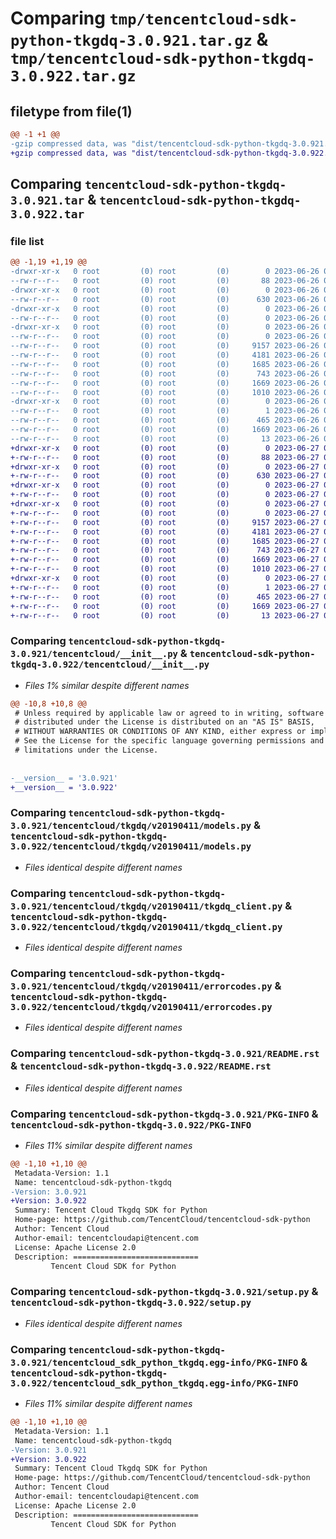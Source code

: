 # Comparing `tmp/tencentcloud-sdk-python-tkgdq-3.0.921.tar.gz` & `tmp/tencentcloud-sdk-python-tkgdq-3.0.922.tar.gz`

## filetype from file(1)

```diff
@@ -1 +1 @@
-gzip compressed data, was "dist/tencentcloud-sdk-python-tkgdq-3.0.921.tar", last modified: Mon Jun 26 00:35:35 2023, max compression
+gzip compressed data, was "dist/tencentcloud-sdk-python-tkgdq-3.0.922.tar", last modified: Tue Jun 27 00:35:54 2023, max compression
```

## Comparing `tencentcloud-sdk-python-tkgdq-3.0.921.tar` & `tencentcloud-sdk-python-tkgdq-3.0.922.tar`

### file list

```diff
@@ -1,19 +1,19 @@
-drwxr-xr-x   0 root         (0) root         (0)        0 2023-06-26 00:35:35.000000 tencentcloud-sdk-python-tkgdq-3.0.921/
--rw-r--r--   0 root         (0) root         (0)       88 2023-06-26 00:35:35.000000 tencentcloud-sdk-python-tkgdq-3.0.921/setup.cfg
-drwxr-xr-x   0 root         (0) root         (0)        0 2023-06-26 00:35:35.000000 tencentcloud-sdk-python-tkgdq-3.0.921/tencentcloud/
--rw-r--r--   0 root         (0) root         (0)      630 2023-06-26 00:35:35.000000 tencentcloud-sdk-python-tkgdq-3.0.921/tencentcloud/__init__.py
-drwxr-xr-x   0 root         (0) root         (0)        0 2023-06-26 00:35:35.000000 tencentcloud-sdk-python-tkgdq-3.0.921/tencentcloud/tkgdq/
--rw-r--r--   0 root         (0) root         (0)        0 2023-06-26 00:35:35.000000 tencentcloud-sdk-python-tkgdq-3.0.921/tencentcloud/tkgdq/__init__.py
-drwxr-xr-x   0 root         (0) root         (0)        0 2023-06-26 00:35:35.000000 tencentcloud-sdk-python-tkgdq-3.0.921/tencentcloud/tkgdq/v20190411/
--rw-r--r--   0 root         (0) root         (0)        0 2023-06-26 00:35:35.000000 tencentcloud-sdk-python-tkgdq-3.0.921/tencentcloud/tkgdq/v20190411/__init__.py
--rw-r--r--   0 root         (0) root         (0)     9157 2023-06-26 00:35:35.000000 tencentcloud-sdk-python-tkgdq-3.0.921/tencentcloud/tkgdq/v20190411/models.py
--rw-r--r--   0 root         (0) root         (0)     4181 2023-06-26 00:35:35.000000 tencentcloud-sdk-python-tkgdq-3.0.921/tencentcloud/tkgdq/v20190411/tkgdq_client.py
--rw-r--r--   0 root         (0) root         (0)     1685 2023-06-26 00:35:35.000000 tencentcloud-sdk-python-tkgdq-3.0.921/tencentcloud/tkgdq/v20190411/errorcodes.py
--rw-r--r--   0 root         (0) root         (0)      743 2023-06-26 00:35:35.000000 tencentcloud-sdk-python-tkgdq-3.0.921/README.rst
--rw-r--r--   0 root         (0) root         (0)     1669 2023-06-26 00:35:35.000000 tencentcloud-sdk-python-tkgdq-3.0.921/PKG-INFO
--rw-r--r--   0 root         (0) root         (0)     1010 2023-06-26 00:35:35.000000 tencentcloud-sdk-python-tkgdq-3.0.921/setup.py
-drwxr-xr-x   0 root         (0) root         (0)        0 2023-06-26 00:35:35.000000 tencentcloud-sdk-python-tkgdq-3.0.921/tencentcloud_sdk_python_tkgdq.egg-info/
--rw-r--r--   0 root         (0) root         (0)        1 2023-06-26 00:35:35.000000 tencentcloud-sdk-python-tkgdq-3.0.921/tencentcloud_sdk_python_tkgdq.egg-info/dependency_links.txt
--rw-r--r--   0 root         (0) root         (0)      465 2023-06-26 00:35:35.000000 tencentcloud-sdk-python-tkgdq-3.0.921/tencentcloud_sdk_python_tkgdq.egg-info/SOURCES.txt
--rw-r--r--   0 root         (0) root         (0)     1669 2023-06-26 00:35:35.000000 tencentcloud-sdk-python-tkgdq-3.0.921/tencentcloud_sdk_python_tkgdq.egg-info/PKG-INFO
--rw-r--r--   0 root         (0) root         (0)       13 2023-06-26 00:35:35.000000 tencentcloud-sdk-python-tkgdq-3.0.921/tencentcloud_sdk_python_tkgdq.egg-info/top_level.txt
+drwxr-xr-x   0 root         (0) root         (0)        0 2023-06-27 00:35:54.000000 tencentcloud-sdk-python-tkgdq-3.0.922/
+-rw-r--r--   0 root         (0) root         (0)       88 2023-06-27 00:35:54.000000 tencentcloud-sdk-python-tkgdq-3.0.922/setup.cfg
+drwxr-xr-x   0 root         (0) root         (0)        0 2023-06-27 00:35:54.000000 tencentcloud-sdk-python-tkgdq-3.0.922/tencentcloud/
+-rw-r--r--   0 root         (0) root         (0)      630 2023-06-27 00:35:54.000000 tencentcloud-sdk-python-tkgdq-3.0.922/tencentcloud/__init__.py
+drwxr-xr-x   0 root         (0) root         (0)        0 2023-06-27 00:35:54.000000 tencentcloud-sdk-python-tkgdq-3.0.922/tencentcloud/tkgdq/
+-rw-r--r--   0 root         (0) root         (0)        0 2023-06-27 00:35:54.000000 tencentcloud-sdk-python-tkgdq-3.0.922/tencentcloud/tkgdq/__init__.py
+drwxr-xr-x   0 root         (0) root         (0)        0 2023-06-27 00:35:54.000000 tencentcloud-sdk-python-tkgdq-3.0.922/tencentcloud/tkgdq/v20190411/
+-rw-r--r--   0 root         (0) root         (0)        0 2023-06-27 00:35:54.000000 tencentcloud-sdk-python-tkgdq-3.0.922/tencentcloud/tkgdq/v20190411/__init__.py
+-rw-r--r--   0 root         (0) root         (0)     9157 2023-06-27 00:35:54.000000 tencentcloud-sdk-python-tkgdq-3.0.922/tencentcloud/tkgdq/v20190411/models.py
+-rw-r--r--   0 root         (0) root         (0)     4181 2023-06-27 00:35:54.000000 tencentcloud-sdk-python-tkgdq-3.0.922/tencentcloud/tkgdq/v20190411/tkgdq_client.py
+-rw-r--r--   0 root         (0) root         (0)     1685 2023-06-27 00:35:54.000000 tencentcloud-sdk-python-tkgdq-3.0.922/tencentcloud/tkgdq/v20190411/errorcodes.py
+-rw-r--r--   0 root         (0) root         (0)      743 2023-06-27 00:35:54.000000 tencentcloud-sdk-python-tkgdq-3.0.922/README.rst
+-rw-r--r--   0 root         (0) root         (0)     1669 2023-06-27 00:35:54.000000 tencentcloud-sdk-python-tkgdq-3.0.922/PKG-INFO
+-rw-r--r--   0 root         (0) root         (0)     1010 2023-06-27 00:35:54.000000 tencentcloud-sdk-python-tkgdq-3.0.922/setup.py
+drwxr-xr-x   0 root         (0) root         (0)        0 2023-06-27 00:35:54.000000 tencentcloud-sdk-python-tkgdq-3.0.922/tencentcloud_sdk_python_tkgdq.egg-info/
+-rw-r--r--   0 root         (0) root         (0)        1 2023-06-27 00:35:54.000000 tencentcloud-sdk-python-tkgdq-3.0.922/tencentcloud_sdk_python_tkgdq.egg-info/dependency_links.txt
+-rw-r--r--   0 root         (0) root         (0)      465 2023-06-27 00:35:54.000000 tencentcloud-sdk-python-tkgdq-3.0.922/tencentcloud_sdk_python_tkgdq.egg-info/SOURCES.txt
+-rw-r--r--   0 root         (0) root         (0)     1669 2023-06-27 00:35:54.000000 tencentcloud-sdk-python-tkgdq-3.0.922/tencentcloud_sdk_python_tkgdq.egg-info/PKG-INFO
+-rw-r--r--   0 root         (0) root         (0)       13 2023-06-27 00:35:54.000000 tencentcloud-sdk-python-tkgdq-3.0.922/tencentcloud_sdk_python_tkgdq.egg-info/top_level.txt
```

### Comparing `tencentcloud-sdk-python-tkgdq-3.0.921/tencentcloud/__init__.py` & `tencentcloud-sdk-python-tkgdq-3.0.922/tencentcloud/__init__.py`

 * *Files 1% similar despite different names*

```diff
@@ -10,8 +10,8 @@
 # Unless required by applicable law or agreed to in writing, software
 # distributed under the License is distributed on an "AS IS" BASIS,
 # WITHOUT WARRANTIES OR CONDITIONS OF ANY KIND, either express or implied.
 # See the License for the specific language governing permissions and
 # limitations under the License.
 
 
-__version__ = '3.0.921'
+__version__ = '3.0.922'
```

### Comparing `tencentcloud-sdk-python-tkgdq-3.0.921/tencentcloud/tkgdq/v20190411/models.py` & `tencentcloud-sdk-python-tkgdq-3.0.922/tencentcloud/tkgdq/v20190411/models.py`

 * *Files identical despite different names*

### Comparing `tencentcloud-sdk-python-tkgdq-3.0.921/tencentcloud/tkgdq/v20190411/tkgdq_client.py` & `tencentcloud-sdk-python-tkgdq-3.0.922/tencentcloud/tkgdq/v20190411/tkgdq_client.py`

 * *Files identical despite different names*

### Comparing `tencentcloud-sdk-python-tkgdq-3.0.921/tencentcloud/tkgdq/v20190411/errorcodes.py` & `tencentcloud-sdk-python-tkgdq-3.0.922/tencentcloud/tkgdq/v20190411/errorcodes.py`

 * *Files identical despite different names*

### Comparing `tencentcloud-sdk-python-tkgdq-3.0.921/README.rst` & `tencentcloud-sdk-python-tkgdq-3.0.922/README.rst`

 * *Files identical despite different names*

### Comparing `tencentcloud-sdk-python-tkgdq-3.0.921/PKG-INFO` & `tencentcloud-sdk-python-tkgdq-3.0.922/PKG-INFO`

 * *Files 11% similar despite different names*

```diff
@@ -1,10 +1,10 @@
 Metadata-Version: 1.1
 Name: tencentcloud-sdk-python-tkgdq
-Version: 3.0.921
+Version: 3.0.922
 Summary: Tencent Cloud Tkgdq SDK for Python
 Home-page: https://github.com/TencentCloud/tencentcloud-sdk-python
 Author: Tencent Cloud
 Author-email: tencentcloudapi@tencent.com
 License: Apache License 2.0
 Description: ============================
         Tencent Cloud SDK for Python
```

### Comparing `tencentcloud-sdk-python-tkgdq-3.0.921/setup.py` & `tencentcloud-sdk-python-tkgdq-3.0.922/setup.py`

 * *Files identical despite different names*

### Comparing `tencentcloud-sdk-python-tkgdq-3.0.921/tencentcloud_sdk_python_tkgdq.egg-info/PKG-INFO` & `tencentcloud-sdk-python-tkgdq-3.0.922/tencentcloud_sdk_python_tkgdq.egg-info/PKG-INFO`

 * *Files 11% similar despite different names*

```diff
@@ -1,10 +1,10 @@
 Metadata-Version: 1.1
 Name: tencentcloud-sdk-python-tkgdq
-Version: 3.0.921
+Version: 3.0.922
 Summary: Tencent Cloud Tkgdq SDK for Python
 Home-page: https://github.com/TencentCloud/tencentcloud-sdk-python
 Author: Tencent Cloud
 Author-email: tencentcloudapi@tencent.com
 License: Apache License 2.0
 Description: ============================
         Tencent Cloud SDK for Python
```

